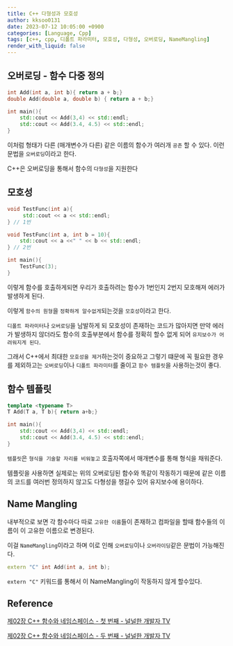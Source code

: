 ```yaml
---
title: C++ 다형성과 모호성
author: kksoo0131
date: 2023-07-12 10:05:00 +0900
categories: [Language, Cpp]
tags: [c++, cpp, 디폴트 파라미터, 모호성, 다형성, 오버로딩, NameMangling]
render_with_liquid: false
---
```


## 오버로딩 - 함수 다중 정의
```cpp
int Add(int a, int b){ return a + b;}
double Add(double a, double b) { return a + b;}

int main(){
    std::cout << Add(3,4) << std::endl;
    std::cout << Add(3.4, 4.5) << std::endl;
}
```
이처럼 형태가 다른 (매개변수가 다른) 같은 이름의 함수가 여러개 `공존` 할 수 있다. 이런 문법을 `오버로딩`이라고 한다.

C++은 오버로딩을 통해서 함수의 `다형성`을 지원한다

## 모호성

```cpp
void TestFunc(int a){
     std::cout << a << std::endl; 
} // 1번

void TestFunc(int a, int b = 10){
    std::cout << a <<" " << b << std::endl; 
} // 2번

int main(){
    TestFunc(3);
}
```
이렇게 함수를 호출하게되면 우리가 호출하려는 함수가 1번인지 2번지 모호해져 에러가 발생하게 된다.

이렇게 `함수의 원형`을 `정확하게 알수없게`되는것을 `모호성`이라고 한다.

`디폴트 파라미터`나 `오버로딩`을 남발하게 되 모호성이 존재하는 코드가 많아지면 만약 에러가 발생하지 않더라도 함수의 호출부분에서 함수를 정확히 할수 없게 되어 `유지보수가 어려워지게 된다`.

그래서 C++에서 최대한 `모호성을 제거`하는것이 중요하고 그렇기 떄문에 꼭 필요한 경우를 제외하고는 `오버로딩`이나 `디폴트 파라미터`를 줄이고 `함수 템플릿`을 사용하는것이 좋다.

## 함수 템플릿
```cpp
template <typename T>
T Add(T a, T b){ return a+b;}

int main(){
    std::cout << Add(3,4) << std::endl;
    std::cout << Add(3.4, 4.5) << std::endl;
}
```
`템플릿`은 `형식을 기술할 자리를 비워놓고` 호출자쪽에서 매개변수를 통해 형식을 채워준다.

템플릿을 사용하면 실제로는 위의 오버로딩된 함수와 똑같이 작동하기 때문에 같은 이름의 코드를 여러번 정의하지 않고도 다형성을 챙길수 있어 유지보수에 용이하다.

## Name Mangling
내부적으로 보면 각 함수마다 따로 `고유한 이름`들이 존재하고 컴파일을 할때 함수들의 이름이 이 고유한 이름으로 변경된다. 

이걸 `NameMangling`이라고 하며 이로 인해 `오버로딩`이나 `오버라이딩`같은 문법이 가능해진다.

```cpp
extern "C" int Add(int a, int b);
```
`extern "C"` 키워드를 통해서 이 NameMangling이 작동하지 않게 할수있다.



## Reference
[제02장 C++ 함수와 네임스페이스 - 첫 번째 - 널널한 개발자 TV](https://www.youtube.com/watch?v=NsjDRSNrJR0&list=PLXvgR_grOs1DFOWF65X0Zqnd_264x41u-&index=5)

[제02장 C++ 함수와 네임스페이스 - 두 번째 - 널널한 개발자 TV](https://www.youtube.com/watch?v=nIAWJxpMrLY&list=PLXvgR_grOs1DFOWF65X0Zqnd_264x41u-&index=6)